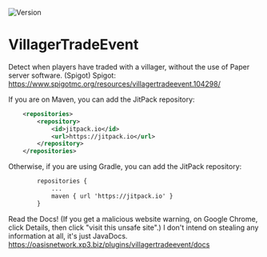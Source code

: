 ![Version](https://img.shields.io/badge/Version-1.1-blue?style=for-the-badge&logo=appveyor)
# VillagerTradeEvent
Detect when players have traded with a villager, without the use of Paper server software. (Spigot)
Spigot: https://www.spigotmc.org/resources/villagertradeevent.104298/

If you are on Maven, you can add the JitPack repository:
```xml
	<repositories>
		<repository>
		    <id>jitpack.io</id>
		    <url>https://jitpack.io</url>
		</repository>
	</repositories>
```

Otherwise, if you are using Gradle, you can add the JitPack repository:
```xml
		repositories {
			...
			maven { url 'https://jitpack.io' }
		}
```

Read the Docs! (If you get a malicious website warning, on Google Chrome, click Details, then click "visit this unsafe site".)
I don't intend on stealing any information at all, it's just JavaDocs.
https://oasisnetwork.xp3.biz/plugins/villagertradeevent/docs
